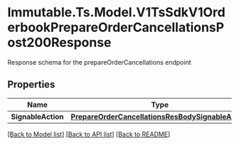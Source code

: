# Immutable.Ts.Model.V1TsSdkV1OrderbookPrepareOrderCancellationsPost200Response
Response schema for the prepareOrderCancellations endpoint

## Properties

Name | Type | Description | Notes
------------ | ------------- | ------------- | -------------
**SignableAction** | [**PrepareOrderCancellationsResBodySignableAction**](PrepareOrderCancellationsResBodySignableAction.md) |  | [optional] 

[[Back to Model list]](../README.md#documentation-for-models) [[Back to API list]](../README.md#documentation-for-api-endpoints) [[Back to README]](../README.md)

